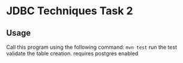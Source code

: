 # JDBC Techniques Task 2

## Usage

Call this program using the following command:
`mvn test` run the test validate the table creation. requires postgres enabled

